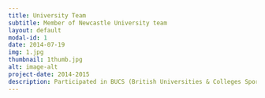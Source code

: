 ```yaml
---
title: University Team
subtitle: Member of Newcastle University team
layout: default
modal-id: 1
date: 2014-07-19
img: 1.jpg
thumbnail: 1thumb.jpg
alt: image-alt
project-date: 2014-2015
description: Participated in BUCS (British Universities & Colleges Sport) league 2014-2015 as a member of Newcastle University Football team.
---
```

